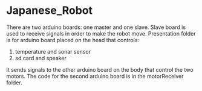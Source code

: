 # Japanese_Robot

There are two arduino boards: one master and one slave. Slave board is used to receive signals in order to make the robot move.
Presentation folder is for arduino board placed on the head that controls:
1) temperature and sonar sensor
2) sd card and speaker

It sends signals to the other arduino board on the body that control the two motors. 
The code for the second arduino board is in the motorReceiver folder.
